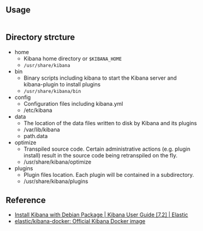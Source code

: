 

## Usage

```
```

## Directory strcture

- home
    - Kibana home directory or `$KIBANA_HOME`
    - `/usr/share/kibana`
- bin
    - Binary scripts including kibana to start the Kibana server and kibana-plugin to install plugins
    - `/usr/share/kibana/bin`
- config
    - Configuration files including kibana.yml
    - /etc/kibana
- data
    - The location of the data files written to disk by Kibana and its plugins
    - /var/lib/kibana
    - path.data
- optimize
    - Transpiled source code. Certain administrative actions (e.g. plugin install) result in the source code being retranspiled on the fly.
    - /usr/share/kibana/optimize
- plugins
    - Plugin files location. Each plugin will be contained in a subdirectory.
    - /usr/share/kibana/plugins


## Reference
- [Install Kibana with Debian Package \| Kibana User Guide \[7\.2\] \| Elastic](https://www.elastic.co/guide/en/kibana/current/deb.html)
- [elastic/kibana\-docker: Official Kibana Docker image](https://github.com/elastic/kibana-docker)
